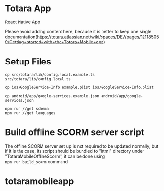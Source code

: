# Totara App

React Native App

Please avoid adding content here, because it is better to keep one single documentation(https://totara.atlassian.net/wiki/spaces/DEV/pages/121185059/Getting+started+with+the+Totara+Mobile+app)

# Setup Files

```
cp src/totara/lib/config.local.example.ts src/totara/lib/config.local.ts

cp ios/GoogleService-Info.example.plist ios/GoogleService-Info.plist

cp android/app/google-services.example.json android/app/google-services.json

npm run //get schema
npm run //get languages
```

# Build offline SCORM server script

The offline SCORM server set up is not required to be updated normally, but if it is the case, its script should be bundled to "html" directory under "TotaraMobileOfflineScorm", it can be done using  
`npm run build_scorm` command
# totaramobileapp
